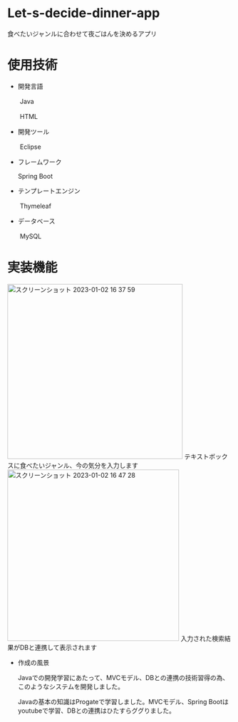 # Let-s-decide-dinner-app
食べたいジャンルに合わせて夜ごはんを決めるアプリ
# 使用技術

+ 開発言語
  
 　　Java
  
  　　HTML
* 開発ツール

　　Eclipse
  
* フレームワーク

  Spring Boot
  
+ テンプレートエンジン

　　Thymeleaf

+ データベース

 　　MySQL
   
 # 実装機能
 
  <img width="393" alt="スクリーンショット 2023-01-02 16 37 59" src="https://user-images.githubusercontent.com/121549911/210233711-ac790f9d-59c2-48e4-b1fb-66c1a18ad96d.png">
テキストボックスに食べたいジャンル、今の気分を入力します
  
  <img width="385" alt="スクリーンショット 2023-01-02 16 47 28" src="https://user-images.githubusercontent.com/121549911/210233890-e1cd9433-722d-489f-b486-ce7f4cb4e090.png">
入力された検索結果がDBと連携して表示されます

+ 作成の風景

  Javaでの開発学習にあたって、MVCモデル、DBとの連携の技術習得の為、このようなシステムを開発しました。
  
  Javaの基本の知識はProgateで学習しました。MVCモデル、Spring Bootはyoutubeで学習、DBとの連携はひたすらググりました。
  
  
